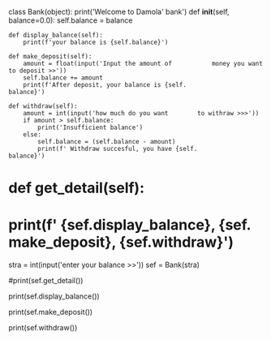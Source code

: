 class Bank(object):
	print('Welcome to Damola\' bank')
	def __init__(self, balance=0.0):
		self.balance = balance
	
	def display_balance(self):
		print(f'your balance is {self.balance}')
		
	def make_deposit(self):
		amount = float(input('Input the amount of 			money you want to deposit >>'))
		self.balance += amount
		print(f'After deposit, your balance is {self.				balance}')
		
	def withdraw(self):
		amount = int(input('how much do you want 		to withraw >>>'))
		if amount > self.balance:
			print('Insufficient balance')
		else:
			self.balance = (self.balance - amount)
			print(f' Withdraw succesful, you have {self.			balance}')
		
#	def get_detail(self):
#		print(f' {sef.display_balance}, {sef.							make_deposit}, {sef.withdraw}')
			
stra = int(input('enter your balance >>'))
sef = Bank(stra)


#print(sef.get_detail())

print(sef.display_balance())

print(sef.make_deposit())

print(sef.withdraw())


